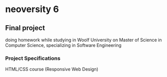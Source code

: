 # neoversity 6

## Final project

doing homework while studying in Woolf University on Master of Science in Computer Science, specializing in Software Engineering

### Project Specifications

HTML/CSS course (Responsive Web Design)
